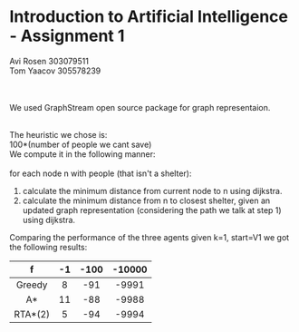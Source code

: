 # Introduction to Artificial Intelligence - Assignment 1
Avi Rosen 303079511<br>
Tom Yaacov 305578239<br>

<br><br>
We used GraphStream open source package for graph representaion.
<br><br>

The heuristic we chose is:<br>
100*(number of people we cant save)<br>
We compute it in the following manner:<br>
<br>
for each node n with people (that isn't a shelter):<br>
1. calculate the minimum distance from current node to n using dijkstra.<br>
2. calculate the minimum distance from n to closest shelter, given an updated graph representation (considering the path we talk at step 1) using dijkstra.

Comparing the performance of the three agents given k=1, start=V1 we got the following results:<br>

| f | -1 | -100 | -10000 |
| :---: | :---: | :---: | :---: |
| Greedy | 8 | -91 | -9991 |
| A* | 11 | -88 | -9988 |
| RTA*(2) | 5 | -94 | -9994 |
